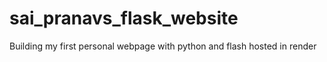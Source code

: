 # sai_pranavs_flask_website
Building my first personal webpage with python and flash hosted in render
